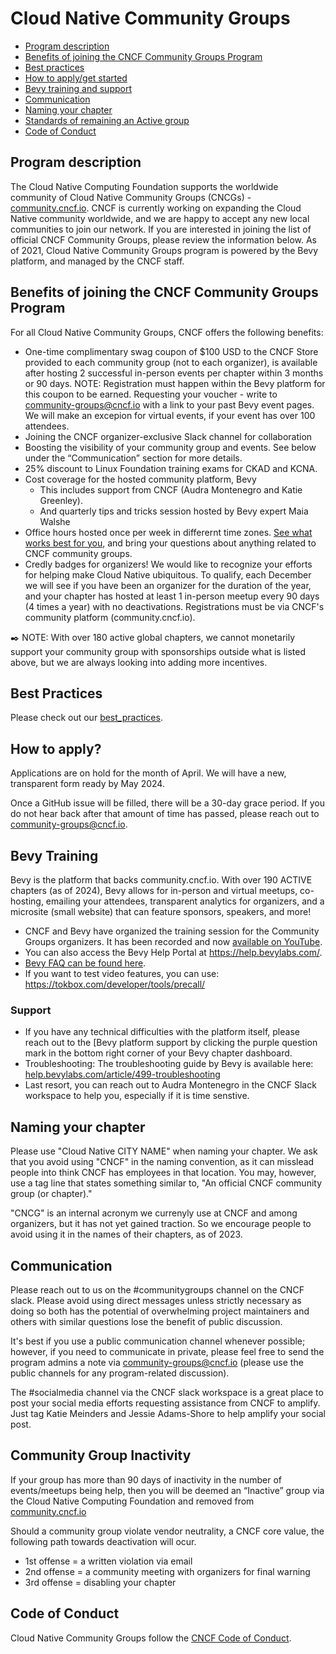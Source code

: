 # Cloud Native Community Groups

* [Program description](#program-description)
* [Benefits of joining the CNCF Community Groups Program](#benefits-of-joining-the-cncf-community-groups-program)
* [Best practices](#best-practices)
* [How to apply/get started](#how-to-apply)
* [Bevy training and support](#bevy-training)
* [Communication](#communication)
* [Naming your chapter](#naming-your-chapter)
* [Standards of remaining an Active group](#community-group-inactivity)
* [Code of Conduct](#code-of-conduct)

## Program description

The Cloud Native Computing Foundation supports the worldwide community of Cloud Native Community Groups (CNCGs) - [community.cncf.io](https://community.cncf.io).
CNCF is currently working on expanding the Cloud Native community worldwide, and we are happy to accept any new local communities to join our network.
If you are interested in joining the list of official CNCF Community Groups, please review the information below.
As of 2021, Cloud Native Community Groups program is powered by the Bevy platform, and managed by the CNCF staff.

## Benefits of joining the CNCF Community Groups Program

For all Cloud Native Community Groups, CNCF offers the following benefits:
- One-time complimentary swag coupon of $100 USD to the CNCF Store provided to each community group (not to each organizer), is available after hosting 2 successful in-person events per chapter within 3 months or 90 days. NOTE: Registration must happen within the Bevy platform for this coupon to be earned. Requesting your voucher - write to community-groups@cncf.io with a link to your past Bevy event pages. We will make an excepion for virtual events, if your event has over 100 attendees.
- Joining the CNCF organizer-exclusive Slack channel for collaboration
- Boosting the visibility of your community group and events. See below under the “Communication” section for more details.
- 25% discount to Linux Foundation training exams for CKAD and KCNA.
- Cost coverage for the hosted community platform, Bevy
  - This includes support from CNCF (Audra Montenegro and Katie Greenley).
  - And quarterly tips and tricks session hosted by Bevy expert Maia Walshe
- Office hours hosted once per week in differernt time zones. [See what works best for you](https://community.cncf.io/central-city/), and bring your questions about anything related to CNCF community groups.
- Credly badges for organizers! We would like to recognize your efforts for helping make Cloud Native ubiquitous. To qualify, each December we will see if you have been an organizer for the duration of the year, and your chapter has hosted at least 1 in-person meetup every 90 days (4 times a year) with no deactivations. Registrations must be via CNCF's community platform (community.cncf.io).

✒️ NOTE: With over 180 active global chapters, we cannot monetarily support your community group with sponsorships outside what is listed above, but we are always looking into adding more incentives.

## Best Practices

Please check out our [best_practices](./best_practices.md).

## How to apply?

Applications are on hold for the month of April. We will have a new, transparent form ready by May 2024.

Once a GitHub issue will be filled, there will be a 30-day grace period. If you do not hear back after that amount of time has passed, please reach out to community-groups@cncf.io.


## Bevy Training

Bevy is the platform that backs community.cncf.io. With over 190 ACTIVE chapters (as of 2024), Bevy allows for in-person and virtual meetups, co-hosting, emailing your attendees, transparent analytics for organizers, and a microsite (small website) that can feature sponsors, speakers, and more!

* CNCF and Bevy have organized the training session for the Community Groups organizers. It has been recorded and now [available on YouTube](https://www.youtube.com/watch?v=_rBdomoYlmc).
* You can also access the Bevy Help Portal at <https://help.bevylabs.com/>.
* [Bevy FAQ can be found here](https://github.com/cncf/communitygroups/blob/main/FAQ.md).
* If you want to test video features, you can use: https://tokbox.com/developer/tools/precall/

### Support

- If you have any technical difficulties with the platform itself, please reach out to the [Bevy platform support by clicking the purple question mark in the bottom right corner of your Bevy chapter dashboard.
- Troubleshooting: The troubleshooting guide by Bevy is available here: [help.bevylabs.com/article/499-troubleshooting](https://help.bevylabs.com/article/499-troubleshooting)
- Last resort, you can reach out to Audra Montenegro in the CNCF Slack workspace to help you, especially if it is time senstive.

## Naming your chapter

Please use "Cloud Native CITY NAME" when naming your chapter. We ask that you avoid using "CNCF" in the naming convention, as it can misslead people into think CNCF has employees in that location. You may, however, use a tag line that states something similar to, "An official CNCF community group (or chapter)."

"CNCG" is an internal acronym we currenyly use at CNCF and among organizers, but it has not yet gained traction. So we encourage people to avoid using it in the names of their chapters, as of 2023.

## Communication

Please reach out to us on the #communitygroups channel on the CNCF slack. Please avoid using direct messages unless strictly necessary as doing so both has the potential of overwhelming project maintainers and others with similar questions lose the benefit of public discussion.

It's best if you use a public communication channel whenever possible; however, if you need to communicate in private, please feel free to send the program admins a note via community-groups@cncf.io (please use the public channels for any program-related discussion).

The #socialmedia channel via the CNCF slack workspace is a great place to post your social media efforts requesting assistance from CNCF to amplify. Just tag Katie Meinders and Jessie Adams-Shore to help amplify your social post.


## Community Group Inactivity

If your group has more than 90 days of inactivity in the number of events/meetups being help, then you will be deemed an “Inactive” group via the Cloud Native Computing Foundation and removed from [community.cncf.io](https://community.cncf.io/)

Should a community group violate vendor neutrality, a CNCF core value, the following path towards deactivation will ocur.
* 1st offense = a written violation via email
* 2nd offense = a community meeting with organizers for final warning
* 3rd offense = disabling your chapter

## Code of Conduct

Cloud Native Community Groups follow the [CNCF Code of Conduct](https://github.com/cncf/foundation/blob/master/code-of-conduct.md).
